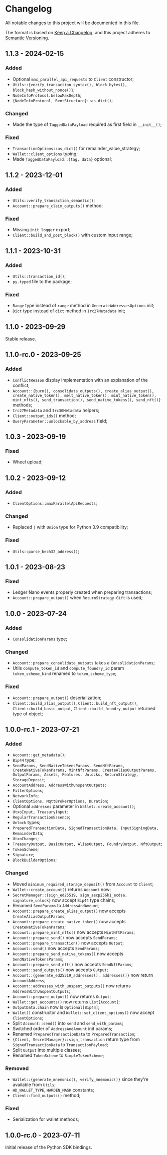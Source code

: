 # Changelog

All notable changes to this project will be documented in this file.

The format is based on [Keep a Changelog](https://keepachangelog.com/en/1.0.0/),
and this project adheres to [Semantic Versioning](https://semver.org/spec/v2.0.0.html).

<!-- ## Unreleased - YYYY-MM-DD

### Added

### Changed

### Deprecated

### Removed

### Fixed

### Security -->

## 1.1.3 - 2024-02-15

### Added

- Optional `max_parallel_api_requests` to `Client` constructor;
- `Utils::{verify_transaction_syntax(), block_bytes(), block_hash_without_nonce()}`;
- `NodeInfoProtocol.belowMaxDepth`;
- `{NodeInfoProtocol, RentStructure}::as_dict()`;

### Changed

- Made the type of `TaggedDataPayload` required as first field in `__init__()`;

### Fixed

- `TransactionOptions::as_dict()` for remainder_value_strategy;
- `Wallet::client_options` typing;
- Made `TaggedDataPayload::{tag, data}` optional;

## 1.1.2 - 2023-12-01

### Added

- `Utils::verify_transaction_semantic()`;
- `Account::prepare_claim_outputs()` method;

### Fixed

- Missing `init_logger` export;
- `Client::build_and_post_block()` with custom input range;

## 1.1.1 - 2023-10-31

### Added

- `Utils::transaction_id()`;
- `py.typed` file to the package;

### Fixed

- `Range` type instead of `range` method in `GenerateAddressesOptions` init;
- `Dict` type instead of `dict` method in `Irc27Metadata` init;

## 1.1.0 - 2023-09-29

Stable release.

## 1.1.0-rc.0 - 2023-09-25

### Added

- `ConflictReason` display implementation with an explanation of the conflict;
- `Account::{burn(), consolidate_outputs(), create_alias_output(), create_native_token(), melt_native_token(), mint_native_token(), mint_nfts(), send_transaction(), send_native_tokens(), send_nft()}` methods;
- `Irc27Metadata` and `Irc30Metadata` helpers;
- `Client::output_ids()` method;
- `QueryParameter::unlockable_by_address` field;

## 1.0.3 - 2023-09-19

### Fixed

- Wheel upload;

## 1.0.2 - 2023-09-12

### Added

- `ClientOptions::maxParallelApiRequests`;

### Changed

- Replaced `|` with `Union` type for Python 3.9 compatibility;

### Fixed

- `Utils::parse_bech32_address()`;

## 1.0.1 - 2023-08-23

### Fixed

- Ledger Nano events properly created when preparing transactions;
- `Account::prepare_output()` when `ReturnStrategy.Gift` is used;

## 1.0.0 - 2023-07-24

### Added

- `ConsolidationParams` type;

### Changed

- `Account::prepare_consolidate_outputs` takes a `ConsolidationParams`;
- Utils `compute_token_id` and `compute_foundry_id` param `token_scheme_kind` renamed to `token_scheme_type`;

### Fixed

- `Account::prepare_output()` deserialization;
- `Client::build_alias_output()`, `Client::build_nft_output()`, `Client::build_basic_output`, `Client::build_foundry_output` returned type of object;

## 1.0.0-rc.1 - 2023-07-21

### Added

- `Account::get_metadata()`;
- `Bip44` type;
- `SendParams, SendNativeTokensParams, SendNftParams, CreateNativeTokenParams, MintNftParams, CreateAliasOutputParams, OutputParams, Assets, Features, Unlocks, ReturnStrategy, StorageDeposit`;
- `AccountAddress, AddressWithUnspentOutputs`;
- `FilterOptions`;
- `NetworkInfo`;
- `ClientOptions, MqttBrokerOptions, Duration`;
- Optional `addresses` parameter in `Wallet::create_account()`;
- `UtxoInput, TreasuryInput`;
- `RegularTransactionEssence`;
- `Unlock` types;
- `PreparedTransactionData, SignedTransactionData, InputSigningData, RemainderData`;
- `UtxoChanges`;
- `TreasuryOutput, BasicOutput, AliasOutput, FoundryOutput, NftOutput`;
- `TokenScheme`;
- `Signature`;
- `BlockBuilderOptions`;

### Changed

- Moved `minimum_required_storage_deposit()` from `Account` to `Client`;
- `Wallet::create_account()` returns `Account` now;
- `SecretManager::{sign_ed25519, sign_secp256k1_ecdsa, signature_unlock}` now accept `Bip44` type chains;
- Renamed `SendParams` to `AddressAndAmount`;
- `Account::prepare_create_alias_output()` now accepts `CreateAliasOutputParams`;
- `Account::prepare_create_native_token()` now accepts `CreateNativeTokenParams`;
- `Account::prepare_mint_nfts()` now accepts `MintNftParams`;
- `Account::prepare_send()` now accepts `SendParams`;
- `Account::prepare_transaction()` now accepts `Output`;
- `Account::send()` now accepts `SendParams`;
- `Account::prepare_send_native_tokens()` now accepts `SendNativeTokensParams`;
- `Account::prepare_send_nft()` now accepts `SendNftParams`;
- `Account::send_outputs()` now accepts `Output`;
- `Account::{generate_ed25519_addresses(), addresses()}` now return `AccountAddress`;
- `Account::addresses_with_unspent_outputs()` now returns `AddressWithUnspentOutputs`;
- `Account::prepare_output()` now returns `Output`;
- `Wallet::get_accounts()` now returns `List[Account]`;
- `OutputData.chain` now is `Optional[Bip44]`;
- `Wallet()` constructor and `Wallet::set_client_options()` now accept `ClientOptions`;
- Split `Account::send()` into `send` and `send_with_params`;
- Switched order of `AddressAndAmount` init params;
- Renamed `PreparedTransactionData` to `PreparedTransaction`;
- `{Client, SecretManager}::sign_transaction` return type from `SignedTransactionData` to `TransactionPayload`;
- Split `Output` into multiple classes;
- Renamed `TokenScheme` to `SimpleTokenScheme`;

### Removed

- `Wallet::{generate_mnemonic(), verify_mnemonic()}` since they're available from `Utils`;
- `HD_WALLET_TYPE`, `HARDEN_MASK` constants;
- `Client::find_outputs()` method;

### Fixed

- Serialization for wallet methods;

## 1.0.0-rc.0 - 2023-07-11

Initial release of the Python SDK bindings.

